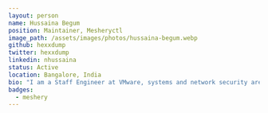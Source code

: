 ```yaml
---
layout: person
name: Hussaina Begum
position: Maintainer, Mesheryctl
image_path: /assets/images/photos/hussaina-begum.webp
github: hexxdump
twitter: hexxdump
linkedin: nhussaina
status: Active
location: Bangalore, India
bio: "I am a Staff Engineer at VMware, systems and network security are my areas of interest. I have worked on IBM's AIX, Citrix's Netscaler, Cisco's Catalyst Switches before. I am currently working on VMware's NSXT product. I spend my weekends either running, trekking or learning new technologies."
badges:
  - meshery
---
```


